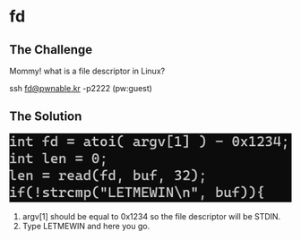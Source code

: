 # fd

## The Challenge

Mommy! what is a file descriptor in Linux?

ssh fd@pwnable.kr -p2222 \(pw:guest\)

## The Solution

![](../.gitbook/assets/image%20%281%29.png)

1. argv\[1\] should be equal to 0x1234 so the file descriptor will be STDIN.
2. Type LETMEWIN and here you go.

